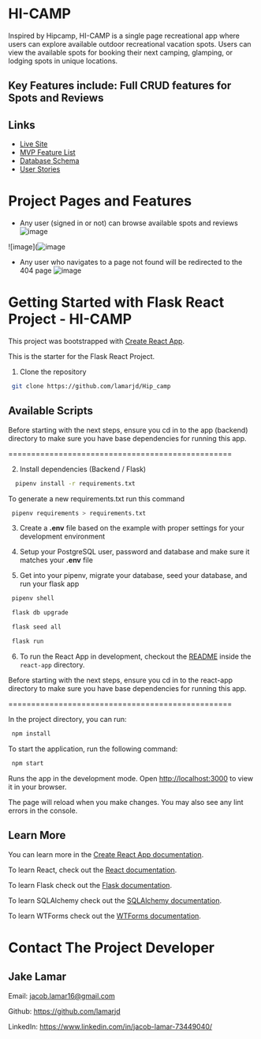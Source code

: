 # HI-CAMP

Inspired by Hipcamp, HI-CAMP is a single page recreational app where users can explore available outdoor recreational vacation spots. Users can view the available spots for booking their next camping, glamping, or lodging spots in unique locations. 

## Key Features include: Full CRUD features for Spots and Reviews

## Links
* [Live Site](https://hi-camp.onrender.com/)
* [MVP Feature List](https://github.com/lamarjd/Hip_camp/wiki/MVP-Feature-List)
* [Database Schema](https://github.com/lamarjd/Hip_camp/wiki/Schema)
* [User Stories](https://github.com/lamarjd/Hip_camp/wiki/User-Stories)

# Project Pages and Features
* Any user (signed in or not) can browse available spots and reviews
![image](https://user-images.githubusercontent.com/98356168/205563114-29fc0ec1-d537-4722-ba2a-e4f4666eaeaf.png)

![image](![image](https://user-images.githubusercontent.com/98356168/205564594-8f640827-f9f0-4614-b382-340bdad53cdb.png)


* Any user who navigates to a page not found will be redirected to the 404 page
![image](https://user-images.githubusercontent.com/98356168/205563382-83299013-1f6f-4043-b3ae-638a5ab5861c.png)



# Getting Started with Flask React Project - HI-CAMP

This project was bootstrapped with [Create React App](https://github.com/facebook/create-react-app).

This is the starter for the Flask React Project. 

1. Clone the repository

```bash
 git clone https://github.com/lamarjd/Hip_camp
 ```

## Available Scripts

Before starting with the next steps, ensure you cd in to the app (backend) directory to make sure you have base dependencies for running this app.

=================================================

2. Install dependencies (Backend / Flask)

```bash
  pipenv install -r requirements.txt
  ```

To generate a new requirements.txt run this command

```bash
 pipenv requirements > requirements.txt
 ```

3. Create a **.env** file based on the example with proper settings for your
   development environment

4. Setup your PostgreSQL user, password and database and make sure it matches your **.env** file

5. Get into your pipenv, migrate your database, seed your database, and run your flask app
   
```bash
 pipenv shell 
 ```
   
```bash
 flask db upgrade
 ```
   
```bash
 flask seed all 
 ```
   
```bash
 flask run 
 ```

6. To run the React App in development, checkout the [README](./react-app/README.md) inside the `react-app` directory.

Before starting with the next steps, ensure you cd in to the react-app directory to make sure you have base dependencies for running this app.

=================================================

In the project directory, you can run:

```bash
 npm install
 ```

To start the application, run the following command:

```bash
 npm start
 ```

Runs the app in the development mode.
Open [http://localhost:3000](http://localhost:3000) to view it in your browser.

The page will reload when you make changes.
You may also see any lint errors in the console.

## Learn More

You can learn more in the [Create React App documentation](https://facebook.github.io/create-react-app/docs/getting-started).

To learn React, check out the [React documentation](https://reactjs.org/).

To learn Flask check out the [Flask documentation](https://flask.palletsprojects.com/en/2.2.x/).

To learn SQLAlchemy check out the [SQLAlchemy documentation](https://www.sqlalchemy.org/).

To learn WTForms check out the [WTForms documentation](https://wtforms.readthedocs.io/en/2.3.x/).

# Contact The Project Developer

## Jake Lamar
Email: jacob.lamar16@gmail.com

Github: https://github.com/lamarjd

LinkedIn: https://www.linkedin.com/in/jacob-lamar-73449040/
